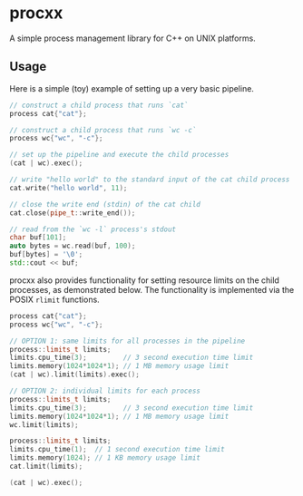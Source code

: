 procxx
======

A simple process management library for C++ on UNIX platforms.

## Usage
Here is a simple (toy) example of setting up a very basic pipeline.

```cpp
// construct a child process that runs `cat`
process cat{"cat"};

// construct a child process that runs `wc -c`
process wc{"wc", "-c"};

// set up the pipeline and execute the child processes
(cat | wc).exec();

// write "hello world" to the standard input of the cat child process
cat.write("hello world", 11);

// close the write end (stdin) of the cat child
cat.close(pipe_t::write_end());

// read from the `wc -l` process's stdout
char buf[101];
auto bytes = wc.read(buf, 100);
buf[bytes] = '\0';
std::cout << buf;
```

procxx also provides functionality for setting resource limits on the
child processes, as demonstrated below. The functionality is implemented
via the POSIX `rlimit` functions.

```cpp
process cat{"cat"};
process wc{"wc", "-c"};

// OPTION 1: same limits for all processes in the pipeline
process::limits_t limits;
limits.cpu_time(3);         // 3 second execution time limit
limits.memory(1024*1024*1); // 1 MB memory usage limit
(cat | wc).limit(limits).exec();

// OPTION 2: individual limits for each process
process::limits_t limits;
limits.cpu_time(3);         // 3 second execution time limit
limits.memory(1024*1024*1); // 1 MB memory usage limit
wc.limit(limits);

process::limits_t limits;
limits.cpu_time(1);  // 1 second execution time limit
limits.memory(1024); // 1 KB memory usage limit
cat.limit(limits);

(cat | wc).exec();
```
